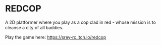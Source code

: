 # REDCOP
A 2D platformer where you play as a cop clad in red - whose mission is to cleanse a city of all baddies.

Play the game here:
https://srey-rc.itch.io/redcop

